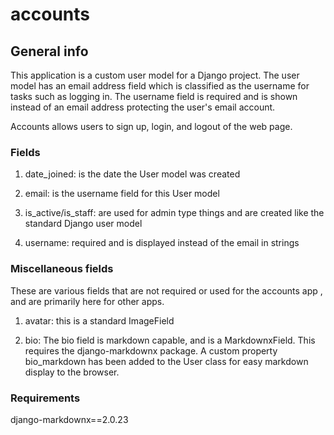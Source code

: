 # accounts

## General info

This application is a custom user model for a Django project. The user model
has an email address field which is classified as the username for tasks such
as logging in. The username field is required and is shown instead of an email
address protecting the user's email account.

Accounts allows users to sign up, login, and logout of the web page.

### Fields

1) date_joined: is the date the User model was created

2) email: is the username field for this User model

3) is_active/is_staff: are used for admin type things and are created
like the standard Django user model

4) username: required and is displayed instead of the email in strings

### Miscellaneous fields

These are various fields that are not required or used for the accounts app
, and are primarily here for other apps.

1) avatar: this is a standard ImageField

2) bio: The bio field is markdown capable, and is a MarkdownxField. This 
requires the django-markdownx package. A custom property bio_markdown has been
added to the User class for easy markdown display to the browser.

### Requirements

django-markdownx==2.0.23
